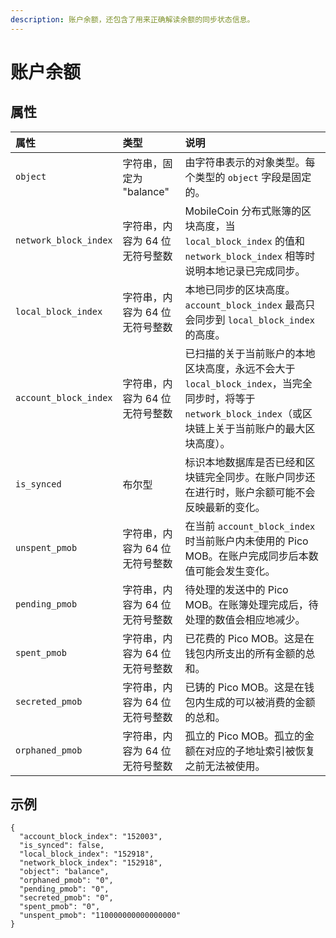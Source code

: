 ```yaml
---
description: 账户余额，还包含了用来正确解读余额的同步状态信息。
---
```


# 账户余额

## 属性

| 属性 | 类型 | 说明 |
| :--- | :--- | :--- |
| `object` | 字符串，固定为 "balance" | 由字符串表示的对象类型。每个类型的 `object` 字段是固定的。 |
| `network_block_index` | 字符串，内容为 64 位无符号整数 | MobileCoin 分布式账簿的区块高度，当 `local_block_index` 的值和 `network_block_index` 相等时说明本地记录已完成同步。 |
| `local_block_index` |字符串，内容为 64 位无符号整数 | 本地已同步的区块高度。`account_block_index` 最高只会同步到 `local_block_index` 的高度。 |
| `account_block_index` |字符串，内容为 64 位无符号整数 | 已扫描的关于当前账户的本地区块高度，永远不会大于 `local_block_index`，当完全同步时，将等于 `network_block_index`（或区块链上关于当前账户的最大区块高度）。 |
| `is_synced` | 布尔型 | 标识本地数据库是否已经和区块链完全同步。在账户同步还在进行时，账户余额可能不会反映最新的变化。 |
| `unspent_pmob` |字符串，内容为 64 位无符号整数 | 在当前 `account_block_index` 时当前账户内未使用的 Pico MOB。在账户完成同步后本数值可能会发生变化。 |
| `pending_pmob` |字符串，内容为 64 位无符号整数 | 待处理的发送中的 Pico MOB。在账簿处理完成后，待处理的数值会相应地减少。 |
| `spent_pmob` |字符串，内容为 64 位无符号整数 | 已花费的 Pico MOB。这是在钱包内所支出的所有金额的总和。 |
| `secreted_pmob` |字符串，内容为 64 位无符号整数 | 已铸的 Pico MOB。这是在钱包内生成的可以被消费的金额的总和。 |
| `orphaned_pmob` |字符串，内容为 64 位无符号整数 | 孤立的 Pico MOB。孤立的金额在对应的子地址索引被恢复之前无法被使用。 |

## 示例

```text
{
  "account_block_index": "152003",
  "is_synced": false,
  "local_block_index": "152918",
  "network_block_index": "152918",
  "object": "balance",
  "orphaned_pmob": "0",
  "pending_pmob": "0",
  "secreted_pmob": "0",
  "spent_pmob": "0",
  "unspent_pmob": "110000000000000000"
}
```

